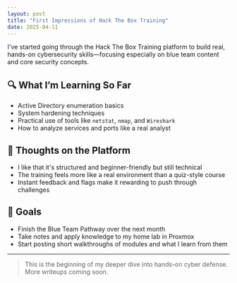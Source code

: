 ```yaml
---
layout: post
title: "First Impressions of Hack The Box Training"
date: 2025-04-11
---
```


I've started going through the Hack The Box Training platform to build real, hands-on cybersecurity skills—focusing especially on blue team content and core security concepts.

## 🔍 What I’m Learning So Far

- Active Directory enumeration basics
- System hardening techniques
- Practical use of tools like `netstat`, `nmap`, and `Wireshark`
- How to analyze services and ports like a real analyst

## 💭 Thoughts on the Platform

- I like that it's structured and beginner-friendly but still technical
- The training feels more like a real environment than a quiz-style course
- Instant feedback and flags make it rewarding to push through challenges

## 📌 Goals

- Finish the Blue Team Pathway over the next month
- Take notes and apply knowledge to my home lab in Proxmox
- Start posting short walkthroughs of modules and what I learn from them

---

> This is the beginning of my deeper dive into hands-on cyber defense. More writeups coming soon.
